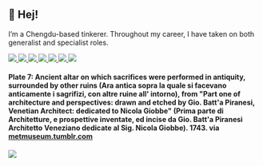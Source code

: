 <p>
  <h2>👋 Hej!</h2>
<p>I’m a Chengdu-based tinkerer. Throughout my career, I have taken on both generalist and specialist roles.</p> 
<p> 
  <a href="https://mgx.me/">
    <img src="https://img.shields.io/badge/whois-mgx.me-red" />
  </a>         
  <a href="https://html.earth/">
    <img src="https://img.shields.io/badge/use-html.earth-green" />
  </a> 
  <a href="https://orma.zip/">
    <img src="https://img.shields.io/badge/view-orma.zip-orange" />
  </a>   
  <a href="https://mishka.contact/">
    <img src="https://img.shields.io/badge/try-mishka.contact-blue" />
  </a>   
  <a href="mailto:hi@mgx.me">
    <img src="https://img.shields.io/badge/contact-email-important" />
  </a>   
<a href="https://twitter.com/jotzilla">
    <img src="https://img.shields.io/twitter/follow/jotzilla?style=social" /> 
</a>
<a href="https://www.instagram.com/thedeadauthor/">
    <img src="https://img.shields.io/badge/thedeadauthor-E4405F?style=flat-square&logo=Instagram&logoColor=white" /> 
</a>
 
<h4>Plate 7: Ancient altar on which sacrifices were performed in antiquity, surrounded by other ruins (Ara antica sopra la quale si facevano anticamente i sagrifizi, con altre ruine all' intorno), from "Part one of architecture and perspectives: drawn and etched by Gio. Batt'a Piranesi, Venetian Architect: dedicated to Nicola Giobbe" (Prima parte di Architetture, e prospettive inventate, ed incise da Gio. Batt'a Piranesi Architetto Veneziano dedicate al Sig. Nicola Giobbe). 1743. via <a href="https://metmuseum.tumblr.com/">metmuseum.tumblr.com</a></h4><p> <img align="center" src='https://64.media.tumblr.com/c2c22480a217c6ebbd0f91180eb0c398/fdac15dbda7af037-cf/s1280x1920/314be269607712a234652df1d931f1a64e1a657a.jpg'></p>